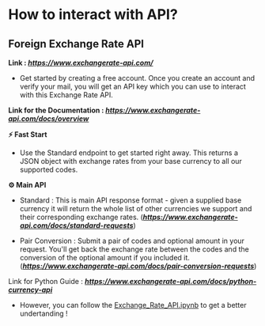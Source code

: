 # How to interact with API?

## Foreign Exchange Rate API
**Link : *https://www.exchangerate-api.com/***

- Get started by creating a free account. Once you create an account and verify your mail, you will get an API key which you can use to interact with this Exchange Rate API. 

**Link for the Documentation : *https://www.exchangerate-api.com/docs/overview***

**⚡ Fast Start**
- Use the Standard endpoint to get started right away. This returns a JSON object with exchange rates from your base currency to all our supported codes.


**⚙️ Main API**
- Standard : This is main API response format - given a supplied base currency it will return the whole list of other currencies we support and their corresponding exchange rates. (***https://www.exchangerate-api.com/docs/standard-requests***)

- Pair Conversion : Submit a pair of codes and optional amount in your request. You'll get back the exchange rate between the codes and the conversion of the optional amount if you included it. (***https://www.exchangerate-api.com/docs/pair-conversion-requests***)

Link for Python Guide : ***https://www.exchangerate-api.com/docs/python-currency-api***

- However, you can follow the <a href="">Exchange_Rate_API.ipynb</a> to get a better undertanding !




